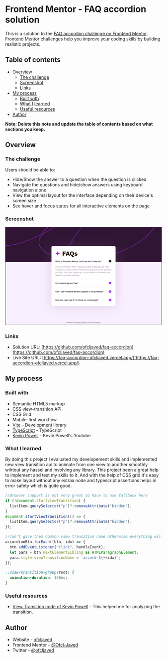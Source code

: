 # Frontend Mentor - FAQ accordion solution

This is a solution to the [FAQ accordion challenge on Frontend Mentor](https://www.frontendmentor.io/challenges/faq-accordion-wyfFdeBwBz). Frontend Mentor challenges help you improve your coding skills by building realistic projects.

## Table of contents

- [Overview](#overview)
  - [The challenge](#the-challenge)
  - [Screenshot](#screenshot)
  - [Links](#links)
- [My process](#my-process)
  - [Built with](#built-with)``
  - [What I learned](#what-i-learned)
  - [Useful resources](#useful-resources)
- [Author](#author)

**Note: Delete this note and update the table of contents based on what sections you keep.**

## Overview

### The challenge

Users should be able to:

- Hide/Show the answer to a question when the question is clicked
- Navigate the questions and hide/show answers using keyboard navigation alone
- View the optimal layout for the interface depending on their device's screen size
- See hover and focus states for all interactive elements on the page

### Screenshot

![](./screenshot.png)

### Links

- Solution URL: [https://github.com/ofcljaved/faq-accordion](https://github.com/ofcljaved/faq-accordion)
- Live Site URL: [https://faq-accordion-ofcljaved.vercel.app/](https://faq-accordion-ofcljaved.vercel.app/)

## My process

### Built with

- Semantic HTML5 markup
- CSS view-transition API
- CSS Grid
- Mobile-first workflow
- [Vite](https://vitejs.dev/) - Development library
- [TypeScript](https://www.typescriptlang.org/) - TypeScript
- [Kevin Powell](https://www.youtube.com/@KevinPowell) - Kevin Powell's Youtube

### What I learned

By doing this project I evaluated my developement skills and implemented new view transition api to animate from one view to another smoothly wihtout any hassel and involving any library. This project been a great help to implement and test my skills to it. And with the help of CSS grid it's easy to make layout without any extraa node and typescript assertions helps in error safety which is quite good.

```ts
//Browser support is not very great so have to use fallback here
if (!document.startViewTransition) {
  listItem.querySelector("p")?.removeAttribute("hidden");
}
document.startViewTransition(() => {
  listItem.querySelector("p")?.removeAttribute("hidden");
});
```

```ts
//can't gave them common view transition name otherwise everything will broke
accordionBtn.forEach((btn, idx) => {
  btn.addEventListener("click", handleEvent);
  let para = btn.nextElementSibling as HTMLParagraphElement;
  para.style.viewTransitionName = `accord-${++idx}`;
});
```

```css
::view-transition-group(root) {
  animation-duration: 150ms;
}
```

### Useful resources

- [View Transition code of Kevin Powell](https://codepen.io/kevinpowell/pen/GRzxybd/c5c073666a8225c2c8f2fadd4d7c049b?editors=1010) - This helped me for analyzing the transition.

## Author

- Website - [ofcljaved](https://ofcljaved.github.io/findjaved/)
- Frontend Mentor - [@Ofcl-Javed](https://www.frontendmentor.io/profile/Ofcl-Javed)
- Twitter - [@ofcljaved](https://www.twitter.com/ofcljaved)
